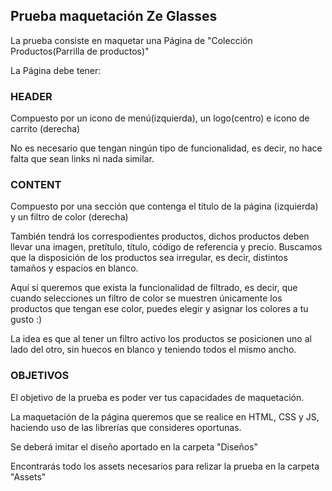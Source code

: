## Prueba maquetación Ze Glasses

La prueba consiste en maquetar una Página de "Colección Productos(Parrilla de productos)"

La Página debe tener:

### HEADER

Compuesto por un icono de menú(izquierda), un logo(centro) e icono de carrito (derecha) 

No es necesario que tengan ningún tipo de funcionalidad, es decir, no hace falta que sean links ni nada similar.


### CONTENT

Compuesto por una sección que contenga el título de la página (izquierda) y un filtro de color (derecha)

También tendrá los correspodientes productos, dichos productos deben llevar una imagen, pretítulo, título, código de referencia y precio. Buscamos que la disposición de los productos sea irregular, es decir, distintos tamaños y espacios en blanco.

Aquí si queremos que exista la funcionalidad de filtrado, es decir, que cuando selecciones un filtro de color se muestren únicamente los productos que tengan ese color, puedes elegir y asignar los colores a tu gusto :)

La idea es que al tener un filtro activo los productos se posicionen uno al lado del otro, sin huecos en blanco y teniendo todos el mismo ancho.


### OBJETIVOS

El objetivo de la prueba es poder ver tus capacidades de maquetación. 

La maquetación de la página queremos que se realice en HTML, CSS y JS, haciendo uso de las librerías que consideres oportunas.

Se deberá imitar el diseño aportado en la carpeta "Diseños"

Encontrarás todo los assets necesarios para relizar la prueba en la carpeta "Assets"


